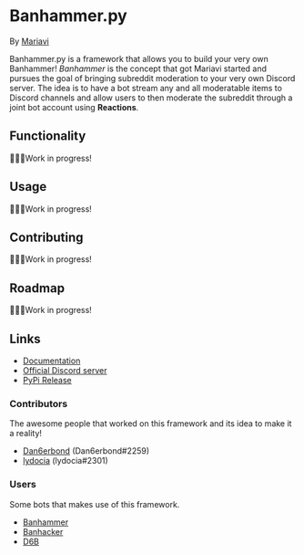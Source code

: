 # Banhammer.py
By [Mariavi](https://dan6erbond.github.io/mariavi)

Banhammer.py is a framework that allows you to build your very own Banhammer! _Banhammer_ is the concept that got Mariavi started and pursues the goal of bringing subreddit moderation to your very own Discord server. The idea is to have a bot stream any and all moderatable items to Discord channels and allow users to then moderate the subreddit through a joint bot account using **Reactions**.

## Functionality
🚧👷‍♂️Work in progress!

## Usage
🚧👷‍♂️Work in progress!

## Contributing
🚧👷‍♂️Work in progress!

## Roadmap
🚧👷‍♂️Work in progress!

## Links
 - [Documentation](https://dan6erbond.github.io/mariavi/banhammer.py.html)
 - [Official Discord server](https://discordapp.com/invite/9JrGC8f)
 - [PyPi Release](https://pypi.org/project/banhammer.py/)
 
### Contributors
The awesome people that worked on this framework and its idea to make it a reality!
 - [Dan6erbond](https://dan6erbond.github.io) (Dan6erbond#2259)
 - [lydocia](https://www.lydocia.com) (lydocia#2301)

### Users
Some bots that makes use of this framework.
 - [Banhammer](https://dan6erbond.github.io/mariavi/banhammer.html)
 - [Banhacker](https://github.com/Dan6erbond/Banhacker)
 - [D6B](https://github.com/Dan6erbond/D6B)
